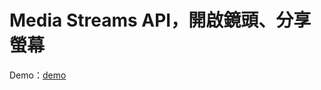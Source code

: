 # Media Streams API，開啟鏡頭、分享螢幕

Demo：[demo](https://letswritetw.github.io/letswrite-media-streams-api/)

<!-- 筆記文：[Let's Write](https://www.letswrite.tw/media-streams-api/) -->
